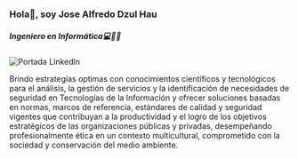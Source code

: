 <h3>Hola👋, soy Jose Alfredo Dzul Hau</h3>

<h5>Ingeniero en Informática💻👨‍💻</h5>

![Portada Linkedln](https://user-images.githubusercontent.com/70233261/150719042-2c9a2eb8-3c69-4ef0-bf56-d1b2286568dd.png)


<p>Brindo estrategias optimas con conocimientos científicos y tecnológicos para el análisis, la gestión de servicios y la identificación de necesidades de seguridad en Tecnologías de la Información y ofrecer soluciones basadas en normas, marcos de referencia, estándares de calidad y seguridad vigentes que contribuyan a la productividad y el logro de los objetivos estratégicos de las organizaciones públicas y privadas, desempeñando profesionalmente ética en un contexto multicultural, comprometido con la sociedad y conservación del medio ambiente. </p>
<BR>


  


<!--
**JAlfredoDzulHau/JAlfredoDzulHau** is a ✨ _special_ ✨ repository because its `README.md` (this file) appears on your GitHub profile.

Here are some ideas to get you started:

- 🔭 I’m currently working on ...
- 🌱 I’m currently learning ...
- 👯 I’m looking to collaborate on ...
- 🤔 I’m looking for help with ...
- 💬 Ask me about ...
- 📫 How to reach me: ...
- 😄 Pronouns: ...
- ⚡ Fun fact: ...
-->

